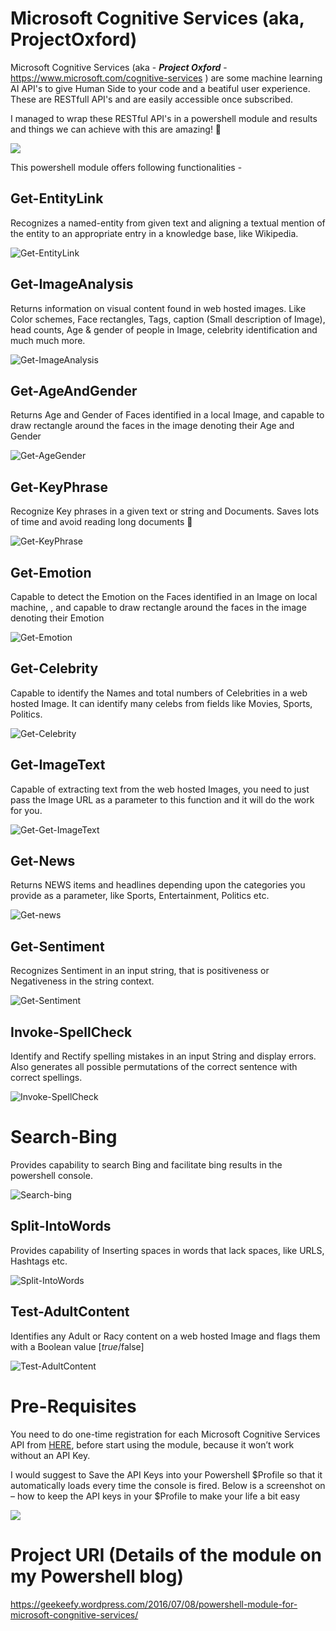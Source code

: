 # Microsoft Cognitive Services (aka, ProjectOxford)
Microsoft Cognitive Services (aka -  <b><i>Project Oxford</b></i> - https://www.microsoft.com/cognitive-services ) are some machine learning AI API's to give Human Side to your code and a beatiful user experience. These are RESTfull API's and are easily accessible once subscribed.

I managed to wrap these RESTful API's in a powershell module and results and things we can achieve with this are amazing! 🙂

![](https://raw.githubusercontent.com/PrateekKumarSingh/ProjectOxford/master/GIFs/Main.gif)

This powershell module offers following functionalities -

## Get-EntityLink

Recognizes a named-entity from given text and aligning a textual mention of the entity to an appropriate entry in a knowledge base, like Wikipedia.

![Get-EntityLink](https://geekeefy.files.wordpress.com/2016/07/get-entitylink.gif?w=908&h=281)

## Get-ImageAnalysis

Returns information on visual content found in web hosted images. Like Color schemes, Face rectangles, Tags, caption (Small description of Image), head counts, Age & gender of people in Image, celebrity identification and much much more.

![Get-ImageAnalysis](https://geekeefy.files.wordpress.com/2016/07/get-imageanalysis.gif?w=900)

## Get-AgeAndGender

Returns  Age and Gender of Faces identified in a local Image, and capable to draw rectangle around the faces in the image denoting their Age and Gender

![Get-AgeGender](https://geekeefy.files.wordpress.com/2016/07/get-agegender1.gif?w=807&h=444)

## Get-KeyPhrase

Recognize Key phrases in a given text or string and Documents. Saves lots of time and avoid reading long documents 🙂

![Get-KeyPhrase](https://geekeefy.files.wordpress.com/2016/07/get-keyphrase.gif?w=900)

## Get-Emotion

Capable to detect the Emotion on the Faces identified in an Image on local machine, , and capable to draw rectangle around the faces in the image denoting their Emotion

![Get-Emotion](https://geekeefy.files.wordpress.com/2016/07/get-emotion1.gif?w=819&h=260)

## Get-Celebrity

Capable to identify the Names and total numbers of Celebrities in a web hosted Image. It can identify many celebs from fields like Movies, Sports, Politics.

![Get-Celebrity](https://geekeefy.files.wordpress.com/2016/07/get-celebrity.gif?w=900)

## Get-ImageText

Capable of extracting text from the web hosted Images, you need to just pass the Image URL as a parameter to this function and it will do the work for you.

![Get-Get-ImageText](https://geekeefy.files.wordpress.com/2016/07/get-imagetext.gif?w=900)

## Get-News

Returns NEWS items and headlines depending upon the categories you provide as a parameter, like Sports, Entertainment, Politics etc.

![Get-news](https://geekeefy.files.wordpress.com/2016/07/get-news1.gif?w=829&h=383)

## Get-Sentiment

Recognizes Sentiment in an input string, that is positiveness or Negativeness in the string context.

![Get-Sentiment](https://geekeefy.files.wordpress.com/2016/07/get-sentiment.gif?w=900)

## Invoke-SpellCheck

Identify and Rectify spelling mistakes in an input String and display errors. Also generates all possible permutations of the correct sentence with correct spellings.

![Invoke-SpellCheck](https://geekeefy.files.wordpress.com/2016/07/invoke-spellcheck.gif?w=900)

# Search-Bing

Provides capability to search Bing and facilitate bing results in the powershell
console.

![Search-bing](https://geekeefy.files.wordpress.com/2016/07/search-bing.gif?w=900)

## Split-IntoWords

Provides capability of Inserting spaces in words that lack spaces, like URLS, Hashtags etc.

![Split-IntoWords](https://geekeefy.files.wordpress.com/2016/07/split-intowords.gif?w=900)

## Test-AdultContent

Identifies any Adult or Racy content on a web hosted Image and flags them with a Boolean value [$true/$false]

![Test-AdultContent](https://geekeefy.files.wordpress.com/2016/07/test-adultcontent.gif?w=900)


# Pre-Requisites
You need to do one-time registration for each Microsoft Cognitive Services API from <a href="https://www.microsoft.com/cognitive-services/en-us/sign-up">HERE</a>, before start using the module, because it won’t work without an API Key.

I would suggest to Save the API Keys into your Powershell $Profile so that it automatically loads every time the console is fired.
Below is a screenshot on – how to keep the API keys in your $Profile to make your life a bit easy

![](https://geekeefy.files.wordpress.com/2016/07/apikey.png)

# Project URI (Details of the module on my Powershell blog)

https://geekeefy.wordpress.com/2016/07/08/powershell-module-for-microsoft-congnitive-services/
